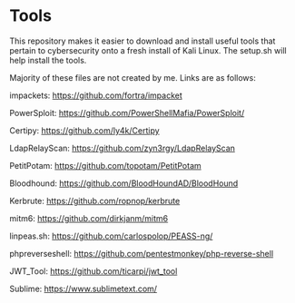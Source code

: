 # Tools
This repository makes it easier to download and install useful tools that pertain to cybersecurity onto a fresh install of Kali Linux. The setup.sh will help install the tools. 

Majority of these files are not created by me. Links are as follows: 

impackets: https://github.com/fortra/impacket

PowerSploit: https://github.com/PowerShellMafia/PowerSploit/

Certipy: https://github.com/ly4k/Certipy

LdapRelayScan: https://github.com/zyn3rgy/LdapRelayScan

PetitPotam: https://github.com/topotam/PetitPotam

Bloodhound: https://github.com/BloodHoundAD/BloodHound

Kerbrute: https://github.com/ropnop/kerbrute

mitm6: https://github.com/dirkjanm/mitm6

linpeas.sh: https://github.com/carlospolop/PEASS-ng/

phpreverseshell: https://github.com/pentestmonkey/php-reverse-shell

JWT_Tool: https://github.com/ticarpi/jwt_tool

Sublime: https://www.sublimetext.com/

